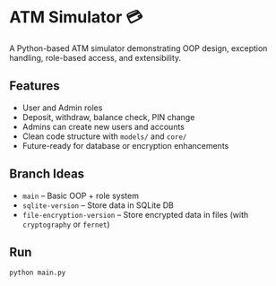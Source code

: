 # ATM Simulator 💳

A Python-based ATM simulator demonstrating OOP design, exception handling, role-based access, and extensibility.

## Features

- User and Admin roles
- Deposit, withdraw, balance check, PIN change
- Admins can create new users and accounts
- Clean code structure with `models/` and `core/`
- Future-ready for database or encryption enhancements

## Branch Ideas

- `main` – Basic OOP + role system
- `sqlite-version` – Store data in SQLite DB
- `file-encryption-version` – Store encrypted data in files (with `cryptography` or `fernet`)

## Run

```bash
python main.py
```